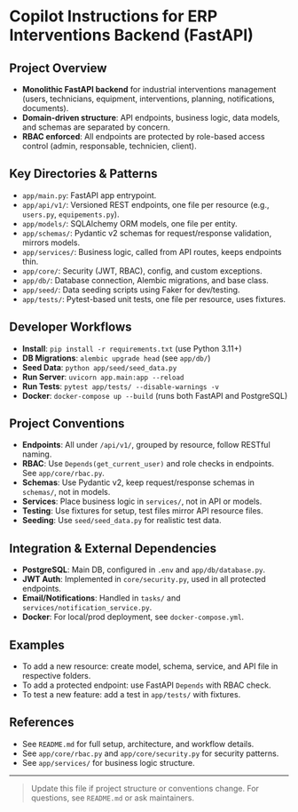 # Copilot Instructions for ERP Interventions Backend (FastAPI)

## Project Overview
- **Monolithic FastAPI backend** for industrial interventions management (users, technicians, equipment, interventions, planning, notifications, documents).
- **Domain-driven structure**: API endpoints, business logic, data models, and schemas are separated by concern.
- **RBAC enforced**: All endpoints are protected by role-based access control (admin, responsable, technicien, client).

## Key Directories & Patterns
- `app/main.py`: FastAPI app entrypoint.
- `app/api/v1/`: Versioned REST endpoints, one file per resource (e.g., `users.py`, `equipements.py`).
- `app/models/`: SQLAlchemy ORM models, one file per entity.
- `app/schemas/`: Pydantic v2 schemas for request/response validation, mirrors models.
- `app/services/`: Business logic, called from API routes, keeps endpoints thin.
- `app/core/`: Security (JWT, RBAC), config, and custom exceptions.
- `app/db/`: Database connection, Alembic migrations, and base class.
- `app/seed/`: Data seeding scripts using Faker for dev/testing.
- `app/tests/`: Pytest-based unit tests, one file per resource, uses fixtures.

## Developer Workflows
- **Install**: `pip install -r requirements.txt` (use Python 3.11+)
- **DB Migrations**: `alembic upgrade head` (see `app/db/`)
- **Seed Data**: `python app/seed/seed_data.py`
- **Run Server**: `uvicorn app.main:app --reload`
- **Run Tests**: `pytest app/tests/ --disable-warnings -v`
- **Docker**: `docker-compose up --build` (runs both FastAPI and PostgreSQL)

## Project Conventions
- **Endpoints**: All under `/api/v1/`, grouped by resource, follow RESTful naming.
- **RBAC**: Use `Depends(get_current_user)` and role checks in endpoints. See `app/core/rbac.py`.
- **Schemas**: Use Pydantic v2, keep request/response schemas in `schemas/`, not in models.
- **Services**: Place business logic in `services/`, not in API or models.
- **Testing**: Use fixtures for setup, test files mirror API resource files.
- **Seeding**: Use `seed/seed_data.py` for realistic test data.

## Integration & External Dependencies
- **PostgreSQL**: Main DB, configured in `.env` and `app/db/database.py`.
- **JWT Auth**: Implemented in `core/security.py`, used in all protected endpoints.
- **Email/Notifications**: Handled in `tasks/` and `services/notification_service.py`.
- **Docker**: For local/prod deployment, see `docker-compose.yml`.

## Examples
- To add a new resource: create model, schema, service, and API file in respective folders.
- To add a protected endpoint: use FastAPI `Depends` with RBAC check.
- To test a new feature: add a test in `app/tests/` with fixtures.

## References
- See `README.md` for full setup, architecture, and workflow details.
- See `app/core/rbac.py` and `app/core/security.py` for security patterns.
- See `app/services/` for business logic structure.

---

> Update this file if project structure or conventions change. For questions, see `README.md` or ask maintainers.
